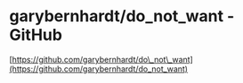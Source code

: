 <!--
id: 9372109903
link: http://tumblr.atmos.org/post/9372109903/garybernhardt-do-not-want-github
slug: garybernhardt-do-not-want-github
date: Thu Aug 25 2011 04:49:32 GMT-0700 (PDT)
publish: 2011-08-025
tags: 
title: garybernhardt/do_not_want - GitHub
-->


garybernhardt/do_not_want - GitHub
==================================

[https://github.com/garybernhardt/do\_not\_want](https://github.com/garybernhardt/do_not_want)

